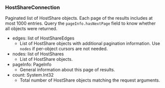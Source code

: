 ### HostShareConnection
Paginated list of HostShare objects. Each page of the results includes at most 1000 entries. Query the `pageInfo.hasNextPage` field to know whether all objects were returned.

- edges: list of HostShareEdges
  - List of HostShare objects with additional pagination information. Use `nodes` if per-object cursors are not needed.
- nodes: list of HostShares
  - List of HostShare objects.
- pageInfo: PageInfo
  - General information about this page of results.
- count: System.Int32
  - Total number of HostShare objects matching the request arguments.
